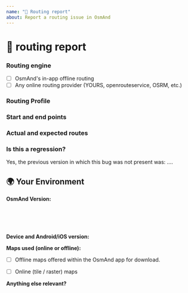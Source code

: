 ```yaml
---
name: "🚩 Routing report"
about: Report a routing issue in OsmAnd
---
```


<!--🔅🔅🔅🔅🔅🔅🔅🔅🔅🔅🔅🔅🔅🔅🔅🔅🔅🔅🔅🔅🔅🔅🔅🔅🔅🔅🔅🔅🔅🔅🔅

Oh hi there! 😄

To expedite issue processing please search open and closed issues before submitting a new one.
Existing issues often contain information about workarounds, resolution, or progress updates.

GitHub is our main development tool for our developers. There are hundreds of requests a month and there are relatively few developers.
So by opening an issue, please know that your issue will be sent out to all developers and acknowledge that it could be closed without explanation or with just a brief message.
Comments on the closed issues are also sent to all developers, so you will definitely will be heard.
However, there is no guarantee that a developer will pick up the issue to work on it.

Please be sure to read our [User Guide]([https://osmand.net/help-online](https://osmand.net/docs/user/)) before creating an issue here.

The best way to get help about an OsmAnd issue is to create a valid and detailed issue.
Please give us the following information so that we can try to **reproduce** your issue:

🔅🔅🔅🔅🔅🔅🔅🔅🔅🔅🔅🔅🔅🔅🔅🔅🔅🔅🔅🔅🔅🔅🔅🔅🔅🔅🔅🔅🔅🔅🔅🔅🔅-->

# 🐞 routing report

### Routing engine

<!-- Which routing provider was used? (please tick the proper box [x]) -->

- [ ] OsmAnd's in-app offline routing
- [ ] Any online routing provider (YOURS, openrouteservice, OSRM, etc.)

### Routing Profile

<!-- What routing profile is chosen in the OsmAnd app? (car, bike, pedestrian, fastest or shortest, etc.) -->

### Start and end points

<!-- Please specify (as exactly as possible) the start and endpoint of your route by telling us the city and street name so that we can find it via the in-app address search easily.
Also, a permalink from [openstreetmap.org](https://www.openstreetmap.org/) can be helpful. -->

### Actual and expected routes

<!-- Tell us your expected routing and how OsmAnd routes, or add screenshots here. -->

### Is this a regression?

<!-- Did this behavior use to work in the previous version? -->
<!-- ✍️--> Yes, the previous version in which this bug was not present was: ....

## 🌍 Your Environment

**OsmAnd Version:**

<pre><code>
<!-- paste version below -->
<!-- ✍️-->

</code></pre>

**Device and Android/iOS version:**

**Maps used (online or offline):**

<!-- Please tick the correct box [x] (or both) -->

- [ ] Offline maps offered within the OsmAnd app for download.
<!-- If you have an issue related to offline maps, tell us the exact name of the map file where the issue occurs and its edition date. -->
- [ ] Online (tile / raster) maps <!-- Please name it -->

**Anything else relevant?**
